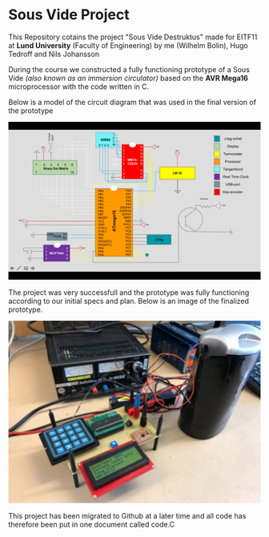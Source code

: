 # Sous Vide Project

This Repository cotains the project "Sous Vide Destruktus" made for EITF11 at **Lund University** (Faculty of Engineering) by me (Wilhelm Bolin), Hugo Tedroff and Nils Johansson

During the course we constructed a fully functioning prototype of a Sous Vide *(also known as an immersion circulator)* based on the **AVR Mega16** microprocessor with the code written in C.

Below is a model of the circuit diagram that was used in the final version of the prototype

![Alt text](A8K7EV6.png "circuit diagram")


The project was very successfull and the prototype was fully functioning according to our initial specs and plan. Below is an image of the finalized prototype.  

![Alt text](Prototype.png "final prototype")



This project has been migrated to Github at a later time and all code has therefore been put in one document called code.C 
